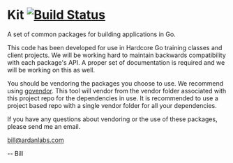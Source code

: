 # Kit [![Build Status](https://travis-ci.org/ardanlabs/kit.svg?branch=master)](https://travis-ci.org/ardanlabs/kit)

A set of common packages for building applications in Go.

This code has been developed for use in Hardcore Go training classes and client projects. We will be working hard to maintain backwards compatibility with each package's API. A proper set of documentation is required and we will be working on this as well.

You should be vendoring the packages you choose to use. We recommend using [govendor](https://github.com/kardianos/govendor). This tool will vendor from the vendor folder associated with this project repo for the dependencies in use. It is recommended to use a project based repo with a single vendor folder for all your dependencies.

If you have any questions about vendoring or the use of these packages, please send me an email.

bill@ardanlabs.com

-- Bill
